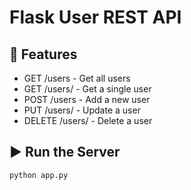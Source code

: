 # Flask User REST API

## 🧠 Features

- GET /users - Get all users
- GET /users/<id> - Get a single user
- POST /users - Add a new user
- PUT /users/<id> - Update a user
- DELETE /users/<id> - Delete a user

## ▶️ Run the Server

```bash
python app.py
